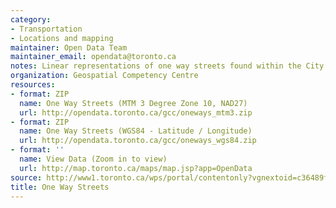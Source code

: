 ```yaml
---
category:
- Transportation
- Locations and mapping
maintainer: Open Data Team
maintainer_email: opendata@toronto.ca
notes: Linear representations of one way streets found within the City of Toronto.
organization: Geospatial Competency Centre
resources:
- format: ZIP
  name: One Way Streets (MTM 3 Degree Zone 10, NAD27)
  url: http://opendata.toronto.ca/gcc/oneways_mtm3.zip
- format: ZIP
  name: One Way Streets (WGS84 - Latitude / Longitude)
  url: http://opendata.toronto.ca/gcc/oneways_wgs84.zip
- format: ''
  name: View Data (Zoom in to view)
  url: http://map.toronto.ca/maps/map.jsp?app=OpenData
source: http://www1.toronto.ca/wps/portal/contentonly?vgnextoid=c36489fe9c18b210VgnVCM1000003dd60f89RCRD&vgnextchannel=1a66e03bb8d1e310VgnVCM10000071d60f89RCRD
title: One Way Streets
---
```

